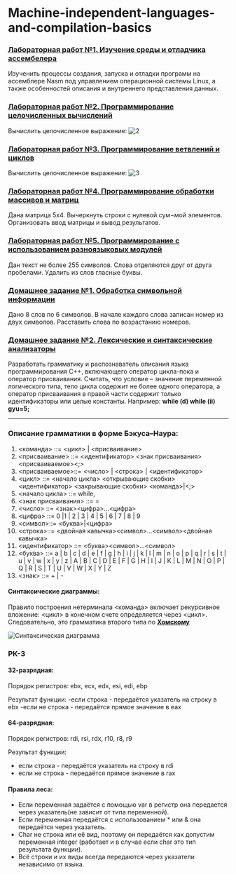 # Machine-independent-languages-and-compilation-basics

### **[Лабораторная работ №1. Изучение среды и отладчика ассембелера](https://github.com/proooooogiba/Machine-independent-languages-and-compilation-basics/tree/main/lab1)**
Изученить процессы создания, запуска и отладки программ на ассемблере Nasm под управлением операционной системы Linux, а также особенностей описания и внутреннего представления данных.

### **[Лабораторная работ №2. Программирование целочисленных вычислений](https://github.com/proooooogiba/Machine-independent-languages-and-compilation-basics/tree/main/lab2)**
Вычислить целочисленное выражение:
![2](https://user-images.githubusercontent.com/55802440/228671327-81bb6ce1-27e5-4ef3-b4af-4b789fc61573.png)

### **[Лабораторная работ №3. Программирование ветвлений и циклов](https://github.com/proooooogiba/Machine-independent-languages-and-compilation-basics/tree/main/lab3)**
Вычислить целочисленное выражение:
![3](https://user-images.githubusercontent.com/55802440/228671610-ad9195be-2960-4bf1-8add-ab1e143de7c6.png)

### **[Лабораторная работ №4. Программирование обработки массивов и матриц](https://github.com/proooooogiba/Machine-independent-languages-and-compilation-basics/tree/main/lab4)**
Дана матрица 5х4. Вычеркнуть строки с нулевой сум¬мой элементов. Организовать ввод матрицы и вывод результатов.

### **[Лабораторная работ №5. Программирование с использованием разноязыковых модулей](https://github.com/proooooogiba/Machine-independent-languages-and-compilation-basics/tree/main/lab5)**
Дан текст не более 255 символов. Слова отделяются друг от друга пробелами. Удалить из слов гласные буквы.

### **[Домашнее задание №1. Обработка символьной информации](https://github.com/proooooogiba/Machine-independent-languages-and-compilation-basics/tree/main/hw1)**
Дано 8 слов по 6 символов. В начале каждого слова записан номер из двух символов. Расставить слова по возрастанию номеров.

### **[Домашнее задание №2. Лексические и синтаксические анализаторы](https://github.com/proooooogiba/Machine-independent-languages-and-compilation-basics/tree/main/hw2)**
Разработать грамматику и распознаватель описания языка программирования C++, включающего оператор цикла-пока и оператор присваивания. Считать, что условие – значение переменной логического типа, тело цикла содержит не более одного оператора, а оператор присваивания в правой части содержит только идентификаторы или целые константы. Например:
**while (d) while (ii) gyu=5;**
*********************************
### **Описание грамматики в форме Бэкуса–Наура:**
1. <команда> ::= <цикл> | <присваивание>
2. <присваивание> ::= <идентификатор> <знак присваивания> <присваиваемое><;>
3. <присваиваемое>::= <число> | <строка> | <идентификатор>
4. <цикл> ::= <начало цикла> <открывающие скобки> <идентификатор> <закрывающие скобки> <команда>|<;>
5. <начало цикла> ::= while,
7. <знак присваивания> ::= =
6. <число> ::= <знак><цифра>…<цифра>
7. <цифра> ::= 0 |1 | 2 | 3 | 4 | 5 | 6 | 7 | 8 | 9
8. <символ>::= <буква>|<цифра>
9. <строка>::= <двойная кавычка><символ>…<символ><двойная кавычка>
10. <идентификатор> ::= <буква><символ>...<символ>
11. <буква> ::= a | b | c | d | e | f | g | h | i | j | k | l | m | n | o | p | q | r | s | t | u | v | w | x | y | z | A | B | C | D | E | F | G | H | I | J | K | L | M | N | O | P | Q |
 R | S | T | U | V | W | X | Y | Z
12. <знак> ::= + | -

#### **Синтаксические диаграммы:**

Правило построения нетерминала <команда> включает рекурсивное вложение: <цикл> в конечном счете определяется через <цикл>. Следовательно, это грамматика второго типа по [**Хомскому**](https://neerc.ifmo.ru/wiki/index.php?title=%D0%98%D0%B5%D1%80%D0%B0%D1%80%D1%85%D0%B8%D1%8F_%D0%A5%D0%BE%D0%BC%D1%81%D0%BA%D0%BE%D0%B3%D0%BE_%D1%84%D0%BE%D1%80%D0%BC%D0%B0%D0%BB%D1%8C%D0%BD%D1%8B%D1%85_%D0%B3%D1%80%D0%B0%D0%BC%D0%BC%D0%B0%D1%82%D0%B8%D0%BA)

![Синтаксическая диаграмма](https://user-images.githubusercontent.com/55802440/228677190-ed3a2867-b3e4-4095-bd22-a32a6d71d78b.png)

### **РК-3**
#### 32-разрядная:
Порядок регистров:
ebx, ecx, edx, esi, edi, ebp

Результат функции:
   -если строка - передаётся указатель на строку в ebx
   -если не строка - передаётся прямое значение в eax

#### 64-разрядная:
Порядок регистров:
rdi, rsi, rdx, r10, r8, r9

Результат функции:
   - если строка - передаётся указатель на строку в rdi
   - если не строка - передаётся прямое значение в rax

#### Правила леса:
 - Если переменная задаётся с помощью var в регистр она передается через указатель(не зависит от типа переменной).
 - Если переменная передаётся с использованием * или & она передаётся через указатель.
 - Char не строка или её вид, поэтому он передаётся как допустим переменная integer (работает и в случае если char это тип результата функции).
 - Всё строки и их виды всегда передаются через указатели независимо от языка.
